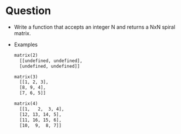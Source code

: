 # Question

- Write a function that accepts an integer N and returns a NxN spiral matrix.
- Examples

  ```txt
  matrix(2)
    [[undefined, undefined],
    [undefined, undefined]]
  ```

  ```txt
  matrix(3)
    [[1, 2, 3],
    [8, 9, 4],
    [7, 6, 5]]
  ```

  ```txt
  matrix(4)
    [[1,   2,  3, 4],
    [12, 13, 14, 5],
    [11, 16, 15, 6],
    [10,  9,  8, 7]]
  ```
